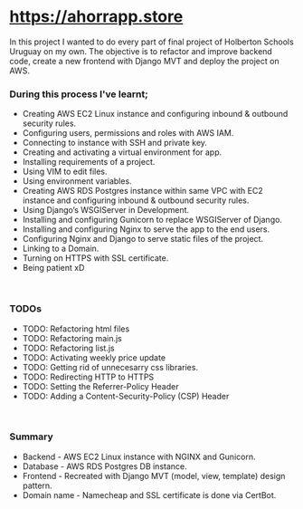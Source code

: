 # https://ahorrapp.store

In this project I wanted to do every part of final project of Holberton Schools Uruguay on my own. The objective is to refactor and improve backend code, create a new frontend with Django MVT and deploy the project on AWS.  

### During this process I've learnt;  
 * Creating AWS EC2 Linux instance and configuring inbound & outbound security rules.
 * Configuring users, permissions and roles with AWS IAM. 
 * Connecting to instance with SSH and private key.  
 * Creating and activating a virtual environment for app.
 * Installing requirements of a project.  
 * Using VIM to edit files.  
 * Using environment variables.
 * Creating AWS RDS Postgres instance within same VPC with EC2 instance and configuring inbound & outbound security rules. 
 * Using Django’s WSGIServer in Development.
 * Installing and configuring Gunicorn to replace WSGIServer of Django.
 * Installing and configuring Nginx to serve the app to the end users.
 * Configuring Nginx and Django to serve static files of the project.
 * Linking to a Domain.
 * Turning on HTTPS with SSL certificate.
 * Being patient xD
 <br>

### TODOs 
 * TODO: Refactoring html files
 * TODO: Refactoring main.js
 * TODO: Refactoring list.js
 * TODO: Activating weekly price update
 * TODO: Getting rid of unnecesarry css libraries.
 * TODO: Redirecting HTTP to HTTPS
 * TODO: Setting the Referrer-Policy Header
 * TODO: Adding a Content-Security-Policy (CSP) Header  
<br>  

### Summary  
* Backend - AWS EC2 Linux instance with NGINX and Gunicorn.
* Database - AWS RDS Postgres DB instance.
* Frontend - Recreated with Django MVT (model, view, template) design pattern.
* Domain name - Namecheap and SSL certificate is done via CertBot.

